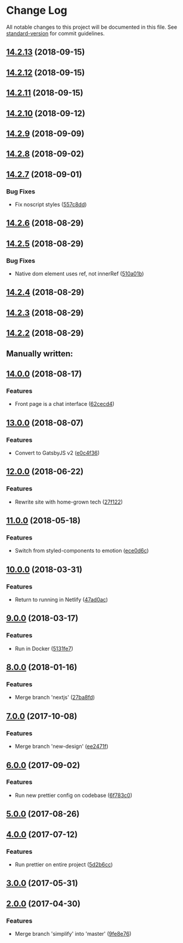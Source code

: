 # Change Log

All notable changes to this project will be documented in this file. See [standard-version](https://github.com/conventional-changelog/standard-version) for commit guidelines.

<a name="14.2.13"></a>
## [14.2.13](https://gitlab.com/iiroj/iiro.fi/compare/v14.2.12...v14.2.13) (2018-09-15)



<a name="14.2.12"></a>
## [14.2.12](https://gitlab.com/iiroj/iiro.fi/compare/v14.2.11...v14.2.12) (2018-09-15)



<a name="14.2.11"></a>
## [14.2.11](https://gitlab.com/iiroj/iiro.fi/compare/v14.2.10...v14.2.11) (2018-09-15)



<a name="14.2.10"></a>
## [14.2.10](https://gitlab.com/iiroj/iiro.fi/compare/v14.2.9...v14.2.10) (2018-09-12)



<a name="14.2.9"></a>
## [14.2.9](https://gitlab.com/iiroj/iiro.fi/compare/v14.2.8...v14.2.9) (2018-09-09)



<a name="14.2.8"></a>
## [14.2.8](https://gitlab.com/iiroj/iiro.fi/compare/v14.2.7...v14.2.8) (2018-09-02)



<a name="14.2.7"></a>
## [14.2.7](https://gitlab.com/iiroj/iiro.fi/compare/v14.2.6...v14.2.7) (2018-09-01)


### Bug Fixes

* Fix noscript styles ([557c8dd](https://gitlab.com/iiroj/iiro.fi/commit/557c8dd))



<a name="14.2.6"></a>
## [14.2.6](https://gitlab.com/iiroj/iiro.fi/compare/v14.2.5...v14.2.6) (2018-08-29)



<a name="14.2.5"></a>
## [14.2.5](https://gitlab.com/iiroj/iiro.fi/compare/v14.2.4...v14.2.5) (2018-08-29)


### Bug Fixes

* Native dom element uses ref, not innerRef ([510a01b](https://gitlab.com/iiroj/iiro.fi/commit/510a01b))



<a name="14.2.4"></a>
## [14.2.4](https://gitlab.com/iiroj/iiro.fi/compare/v14.2.3...v14.2.4) (2018-08-29)



<a name="14.2.3"></a>
## [14.2.3](https://gitlab.com/iiroj/iiro.fi/compare/v14.2.2...v14.2.3) (2018-08-29)



<a name="14.2.2"></a>
## [14.2.2](https://gitlab.com/iiroj/iiro.fi/compare/v14.0.0...v14.2.2) (2018-08-29)



## Manually written:



<a name="14.0.0"></a>
## [14.0.0](https://gitlab.com/iiroj/iiro.fi/compare/v13.0.0...v14.0.0) (2018-08-17)

### Features

* Front page is a chat interface ([62cecd4](https://gitlab.com/iiroj/iiro.fi/commit/62cecd4))



<a name="13.0.0"></a>
## [13.0.0](https://gitlab.com/iiroj/iiro.fi/compare/v.12.0.0...v13.0.0) (2018-08-07)

### Features

* Convert to GatsbyJS v2 ([e0c4f36](https://gitlab.com/iiroj/iiro.fi/commit/e0c4f36))



<a name="12.0.0"></a>
## [12.0.0](https://gitlab.com/iiroj/iiro.fi/compare/v11.0.0...v.12.0.0) (2018-06-22)

### Features

* Rewrite site with home-grown tech ([27f122](https://gitlab.com/iiroj/iiro.fi/commit/27f122))



<a name="11.0.0"></a>
## [11.0.0](https://gitlab.com/iiroj/iiro.fi/compare/v10.0.0...v11.0.0) (2018-05-18)

### Features

* Switch from styled-components to emotion ([ece0d6c](https://gitlab.com/iiroj/iiro.fi/commit/ece0d6c))



<a name="10.0.0"></a>
## [10.0.0](https://gitlab.com/iiroj/iiro.fi/compare/v9.0.0...v10.0.0) (2018-03-31)

### Features

* Return to running in Netlify ([47ad0ac](https://gitlab.com/iiroj/iiro.fi/commit/47ad0ac))



<a name="9.0.0"></a>
## [9.0.0](https://gitlab.com/iiroj/iiro.fi/compare/v8.0.0...v9.0.0) (2018-03-17)

### Features

* Run in Docker ([5131fe7](https://gitlab.com/iiroj/iiro.fi/commit/5131fe7))



<a name="8.0.0"></a>
## [8.0.0](https://gitlab.com/iiroj/iiro.fi/compare/v7.0.0...v8.0.0) (2018-01-16)

### Features

* Merge branch 'nextjs' ([27ba8fd](https://gitlab.com/iiroj/iiro.fi/commit/27ba8fd))



<a name="7.0.0"></a>
## [7.0.0](https://gitlab.com/iiroj/iiro.fi/compare/v6.0.0...v7.0.0) (2017-10-08)

### Features

* Merge branch 'new-design' ([ee2471f](https://gitlab.com/iiroj/iiro.fi/commit/ee2471f))



<a name="6.0.0"></a>
## [6.0.0](https://gitlab.com/iiroj/iiro.fi/compare/v5.0.0...v6.0.0) (2017-09-02)

### Features

* Run new prettier config on codebase ([6f783c0](https://gitlab.com/iiroj/iiro.fi/commit/6f783c0))



<a name="5.0.0"></a>
## [5.0.0](https://gitlab.com/iiroj/iiro.fi/compare/v4.0.0...v5.0.0) (2017-08-26)



<a name="4.0.0"></a>
## [4.0.0](https://gitlab.com/iiroj/iiro.fi/compare/v3.0.0...v4.0.0) (2017-07-12)

### Features

* Run prettier on entire project ([5d2b6cc](https://gitlab.com/iiroj/iiro.fi/commit/5d2b6cc))



<a name="3.0.0"></a>
## [3.0.0](https://gitlab.com/iiroj/iiro.fi/compare/v2.0.0...v3.0.0) (2017-05-31)



<a name="2.0.0"></a>
## [2.0.0](https://gitlab.com/iiroj/iiro.fi/compare/99c57c8...v2.0.0) (2017-04-30)

### Features

* Merge branch 'simplify' into 'master' ([9fe8e76](https://gitlab.com/iiroj/iiro.fi/commit/9fe8e76))
